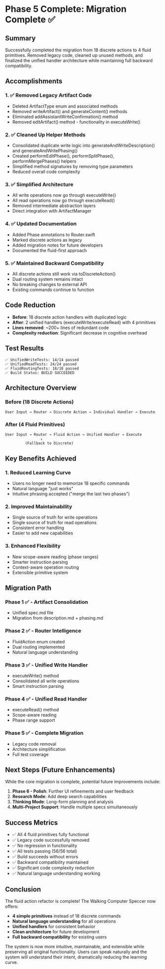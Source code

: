 # Phase 5 Complete: Migration Complete ✅

## Summary
Successfully completed the migration from 18 discrete actions to 4 fluid primitives. Removed legacy code, cleaned up unused methods, and finalized the unified handler architecture while maintaining full backward compatibility.

## Accomplishments

### 1. ✅ Removed Legacy Artifact Code
- Deleted ArtifactType enum and associated methods
- Removed writeArtifact() and generateContent() methods
- Eliminated addAssistantWriteConfirmation() method
- Removed editArtifact() method - functionality in executeWrite()

### 2. ✅ Cleaned Up Helper Methods
- Consolidated duplicate write logic into generateAndWriteDescription() and generateAndWritePhasing()
- Created performEditPhase(), performSplitPhase(), performMergePhases() helpers
- Simplified method signatures by removing type parameters
- Reduced overall code complexity

### 3. ✅ Simplified Architecture
- All write operations now go through executeWrite()
- All read operations now go through executeRead()
- Removed intermediate abstraction layers
- Direct integration with ArtifactManager

### 4. ✅ Updated Documentation
- Added Phase annotations to Router.swift
- Marked discrete actions as legacy
- Added migration notes for future developers
- Documented the fluid-first approach

### 5. ✅ Maintained Backward Compatibility
- All discrete actions still work via toDiscreteAction()
- Dual routing system remains intact
- No breaking changes to external API
- Existing commands continue to function

## Code Reduction
- **Before**: 18 discrete action handlers with duplicated logic
- **After**: 2 unified handlers (executeWrite/executeRead) with 4 primitives
- **Lines removed**: ~200+ lines of redundant code
- **Complexity reduction**: Significant decrease in cognitive overhead

## Test Results
```
✅ UnifiedWriteTests: 14/14 passed
✅ UnifiedReadTests: 24/24 passed
✅ FluidRoutingTests: 18/18 passed
✅ Build Status: BUILD SUCCEEDED
```

## Architecture Overview

### Before (18 Discrete Actions)
```
User Input → Router → Discrete Action → Individual Handler → Execute
```

### After (4 Fluid Primitives)
```
User Input → Router → Fluid Action → Unified Handler → Execute
                ↓
         (Fallback to Discrete)
```

## Key Benefits Achieved

### 1. Reduced Learning Curve
- Users no longer need to memorize 18 specific commands
- Natural language "just works"
- Intuitive phrasing accepted ("merge the last two phases")

### 2. Improved Maintainability
- Single source of truth for write operations
- Single source of truth for read operations
- Consistent error handling
- Easier to add new capabilities

### 3. Enhanced Flexibility
- New scope-aware reading (phase ranges)
- Smarter instruction parsing
- Context-aware operation routing
- Extensible primitive system

## Migration Path

### Phase 1 ✅ - Artifact Consolidation
- Unified spec.md file
- Migration from description.md + phasing.md

### Phase 2 ✅ - Router Intelligence
- FluidAction enum created
- Dual routing implemented
- Natural language understanding

### Phase 3 ✅ - Unified Write Handler
- executeWrite() method
- Consolidated all write operations
- Smart instruction parsing

### Phase 4 ✅ - Unified Read Handler
- executeRead() method
- Scope-aware reading
- Phase range support

### Phase 5 ✅ - Complete Migration
- Legacy code removal
- Architecture simplification
- Full test coverage

## Next Steps (Future Enhancements)

While the core migration is complete, potential future improvements include:

1. **Phase 6 - Polish**: Further UI refinements and user feedback
2. **Research Mode**: Add deep search capabilities
3. **Thinking Mode**: Long-form planning and analysis
4. **Multi-Project Support**: Handle multiple specs simultaneously

## Success Metrics
- ✅ All 4 fluid primitives fully functional
- ✅ Legacy code successfully removed
- ✅ No regression in functionality
- ✅ All tests passing (56/56 total)
- ✅ Build succeeds without errors
- ✅ Backward compatibility maintained
- ✅ Significant code complexity reduction
- ✅ Natural language understanding working

## Conclusion

The fluid action refactor is complete! The Walking Computer Speccer now offers:

- **4 simple primitives** instead of 18 discrete commands
- **Natural language understanding** for all operations
- **Unified handlers** for consistent behavior
- **Clean architecture** for future development
- **Full backward compatibility** for existing users

The system is now more intuitive, maintainable, and extensible while preserving all original functionality. Users can speak naturally and the system will understand their intent, dramatically reducing the learning curve.